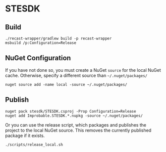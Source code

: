 # STESDK

## Build
```
./recast-wrapper/gradlew build -p recast-wrapper
msbuild /p:Configuration=Release
```

## NuGet Configuration
If you have not done so, you must create a NuGet `source` for the local NuGet cache. Otherwise, specify a different source than `~/.nuget/packages/`
```
nuget source add -name local -source ~/.nuget/packages/
```

## Publish
```
nuget pack stesdk/STESDK.csproj -Prop Configuration=Release
nuget add Improbable.STESDK.*.nupkg -source ~/.nuget/packages/
```
Or you can use the release script, which packages and publishes the project to the local NuGet source. This removes the currently published package if it exists.
```
./scripts/release_local.sh
```


